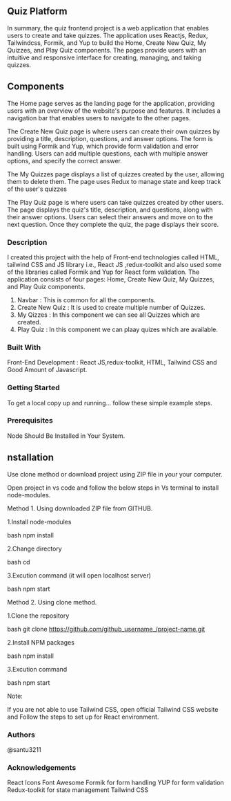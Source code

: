## Quiz Platform

In summary, the quiz frontend project is a web application that enables users to create and take quizzes. The application uses Reactjs, Redux, Tailwindcss, Formik, and Yup to build the Home, Create New Quiz, My Quizzes, and Play Quiz components. The pages provide users with an intuitive and responsive interface for creating, managing, and taking quizzes.



## Components

The Home page serves as the landing page for the application, providing users with an overview of the website's purpose and features. It includes a navigation bar that enables users to navigate to the other pages.


The Create New Quiz page is where users can create their own quizzes by providing a title, description, questions, and answer options. The form is built using Formik and Yup, which provide form validation and error handling. Users can add multiple questions, each with multiple answer options, and specify the correct answer.

The My Quizzes page displays a list of quizzes created by the user, allowing them to delete them. The page uses Redux to manage state and keep track of the user's quizzes


The Play Quiz page is where users can take quizzes created by other users. The page displays the quiz's title, description, and questions, along with their answer options. Users can select their answers and move on to the next question. Once they complete the quiz, the page displays their score.

### Description

I created this project with the help of Front-end technologies called HTML, tailwind CSS and JS library i.e., React JS ,redux-toolkit and also used some of the libraries called Formik and Yup for React form validation. The application consists of four pages: Home, Create New Quiz, My Quizzes, and Play Quiz components.

1. Navbar : This is common for all the components.
2. Create New Quiz : It is used to create multiple number of Quizzes.
3. My Qizzes : In this component we can see all Quizzes which are created.
4. Play Quiz : In this component we can plaay quizes which are available.

### Built With
Front-End Development : React JS,redux-toolkit, HTML, Tailwind CSS and Good Amount of Javascript.

### Getting Started
To get a local copy up and running... follow these simple example steps.

### Prerequisites
Node Should Be Installed in Your System.

## nstallation
Use clone method or download project using ZIP file in your your computer.

Open project in vs code and follow the below steps in Vs terminal to install node-modules.

Method 1. Using downloaded ZIP file from GITHUB.

1.Install node-modules

bash npm install

2.Change directory

bash cd

3.Excution command (it will open localhost server)

bash npm start

Method 2. Using clone method.

1.Clone the repository

bash git clone https://github.com/github_username_/project-name.git

2.Install NPM packages

bash npm install

3.Excution command

bash npm start

Note:

If you are not able to use Tailwind CSS, open official Tailwind CSS website and Follow the steps to set up for React environment.

### Authors

@santu3211


### Acknowledgements
React Icons
Font Awesome
Formik for form handling
YUP for form validation
Redux-toolkit for state management
Tailwind CSS
